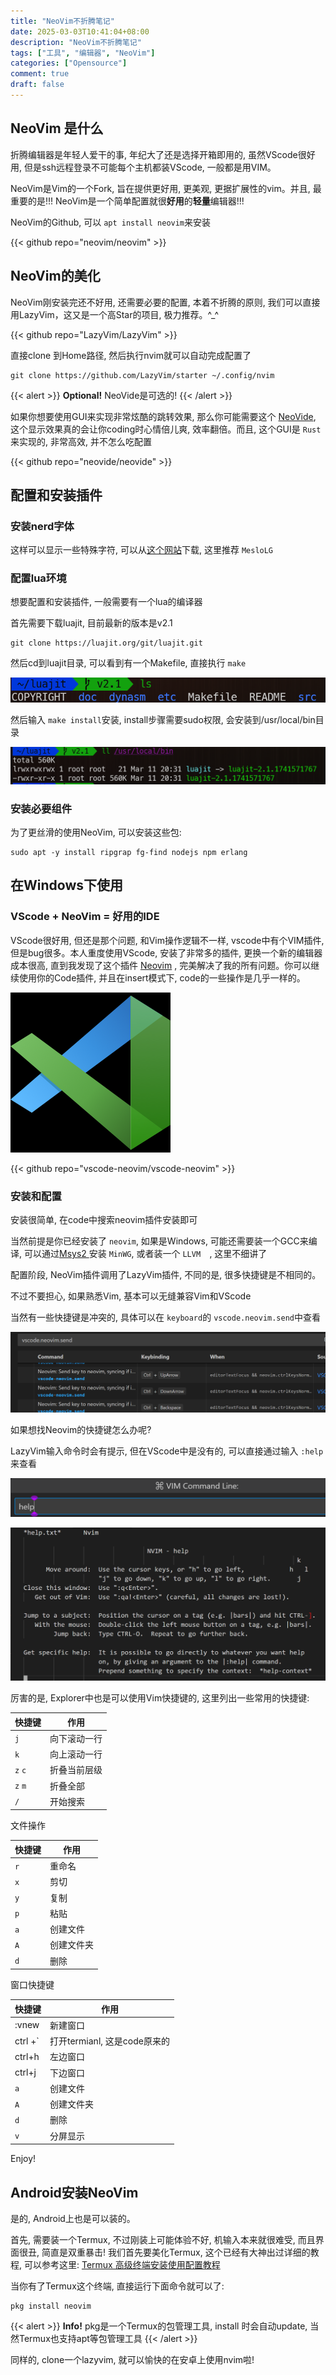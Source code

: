 ```yaml
---
title: "NeoVim不折腾笔记"
date: 2025-03-03T10:41:04+08:00
description: "NeoVim不折腾笔记"
tags: ["工具", "编辑器", "NeoVim"]
categories: ["Opensource"]
comment: true
draft: false
---
```

## NeoVim 是什么

折腾编辑器是年轻人爱干的事, 年纪大了还是选择开箱即用的, 虽然VScode很好用, 但是ssh远程登录不可能每个主机都装VScode, 一般都是用VIM。

NeoVim是Vim的一个Fork, 旨在提供更好用, 更美观, 更据扩展性的vim。并且, 最重要的是!!! NeoVim是一个简单配置就很**好用**的**轻量**编辑器!!!

NeoVim的Github, 可以 `apt install neovim`来安装

{{< github repo="neovim/neovim" >}}

## NeoVim的美化

NeoVim刚安装完还不好用, 还需要必要的配置, 本着不折腾的原则, 我们可以直接用LazyVim，这又是一个高Star的项目, 极力推荐。^_^

{{< github repo="LazyVim/LazyVim" >}}

直接clone 到Home路径, 然后执行nvim就可以自动完成配置了

```shell
git clone https://github.com/LazyVim/starter ~/.config/nvim
```

{{< alert >}}
**Optional!** NeoVide是可选的!
{{< /alert >}}

如果你想要使用GUI来实现非常炫酷的跳转效果, 那么你可能需要这个 [NeoVide](https://neovide.dev), 这个显示效果真的会让你coding时心情倍儿爽, 效率翻倍。而且, 这个GUI是 `Rust`来实现的, 非常高效, 并不怎么吃配置

{{< github repo="neovide/neovide" >}}

## 配置和安装插件

### 安装nerd字体

这样可以显示一些特殊字符, 可以从[这个网站](https://www.nerdfonts.com/font-downloads)下载, 这里推荐 `MesloLG`

### 配置lua环境

想要配置和安装插件, 一般需要有一个lua的编译器

首先需要下载luajit, 目前最新的版本是v2.1

```
git clone https://luajit.org/git/luajit.git
```

然后cd到luajit目录, 可以看到有一个Makefile, 直接执行 `make`

![1741696953100](image/1741696953100.png)

然后输入 `make install`安装, install步骤需要sudo权限, 会安装到/usr/local/bin目录

![1741697114573](image/1741697114573.png)

### 安装必要组件

为了更丝滑的使用NeoVim, 可以安装这些包:

```
sudo apt -y install ripgrap fg-find nodejs npm erlang
```

## 在Windows下使用

### VScode + NeoVim = 好用的IDE

VScode很好用, 但还是那个问题, 和Vim操作逻辑不一样, vscode中有个VIM插件, 但是bug很多。本人重度使用VScode, 安装了非常多的插件, 更换一个新的编辑器成本很高, 直到我发现了这个插件 [Neovim](https://neovim.io/) , 完美解决了我的所有问题。你可以继续使用你的Code插件, 并且在insert模式下, code的一些操作是几乎一样的。

![1741093469948](image/1741093469948.png)

{{< github repo="vscode-neovim/vscode-neovim" >}}

### 安装和配置

安装很简单, 在code中搜索neovim插件安装即可

当然前提是你已经安装了 `neovim`, 如果是Windows, 可能还需要装一个GCC来编译, 可以通过[Msys2 ](https://www.msys2.org/)安装 `MinWG`, 或者装一个 `LLVM  `, 这里不细讲了

配置阶段, NeoVim插件调用了LazyVim插件, 不同的是, 很多快捷键是不相同的。

不过不要担心, 如果熟悉Vim, 基本可以无缝兼容Vim和VScode

当然有一些快捷键是冲突的, 具体可以在 `keyboard`的 `vscode.neovim.send`中查看

![1741094156839](image/1741094156839.png)

如果想找Neovim的快捷键怎么办呢?

LazyVim输入命令时会有提示, 但在VScode中是没有的, 可以直接通过输入 `:help` 来查看

![1741094300634](image/1741094300634.png)

![1741094329575](image/1741094329575.png)

厉害的是, Explorer中也是可以使用Vim快捷键的, 这里列出一些常用的快捷键:

| 快捷键      | 作用         |
| ----------- | ------------ |
| `j`       | 向下滚动一行 |
| `k`       | 向上滚动一行 |
| `z` `c` | 折叠当前层级 |
| `z` `m` | 折叠全部     |
| `/`       | 开始搜索     |

文件操作

| 快捷键 | 作用       |
| ------ | ---------- |
| `r`  | 重命名     |
| `x`  | 剪切       |
| `y`  | 复制       |
| `p`  | 粘贴       |
| `a`  | 创建文件   |
| `A`  | 创建文件夹 |
| `d`  | 删除       |

窗口快捷键

| 快捷键  | 作用                         |
| ------- | ---------------------------- |
| :vnew   | 新建窗口                     |
| ctrl +` | 打开termianl, 这是code原来的 |
| ctrl+h  | 左边窗口                     |
| ctrl+j  | 下边窗口                     |
| `a`   | 创建文件                     |
| `A`   | 创建文件夹                   |
| `d`   | 删除                         |
| `v`   | 分屏显示                     |

Enjoy!

## Android安装NeoVim

是的, Android上也是可以装的。

首先, 需要装一个Termux, 不过刚装上可能体验不好, 机输入本来就很难受, 而且界面很丑, 简直是双重暴击! 我们首先要美化Termux, 这个已经有大神出过详细的教程, 可以参考这里: [Termux 高级终端安装使用配置教程](https://www.sqlsec.com/2018/05/termux.html)

当你有了Termux这个终端, 直接运行下面命令就可以了:

```shell
pkg install neovim
```

{{< alert >}}
**Info!** pkg是一个Termux的包管理工具, install 时会自动update, 当然Termux也支持apt等包管理工具
{{< /alert >}}

同样的, clone一个lazyvim, 就可以愉快的在安卓上使用nvim啦!
